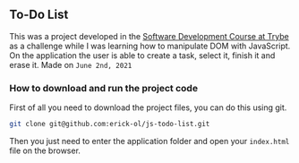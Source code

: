## To-Do List
This was a project developed in the [Software Development Course at Trybe](https://www.betrybe.com/formacao-desenvolvimento-web) as a challenge while I was learning how to manipulate DOM with JavaScript. On the application the user is able to create a task, select it, finish it and erase it. Made on ```June 2nd, 2021```

### How to download and run the project code

First of all you need to download the project files, you can do this using git.

```bash
git clone git@github.com:erick-ol/js-todo-list.git
```

Then you just need to enter the application folder and open your ```index.html``` file on the browser.
